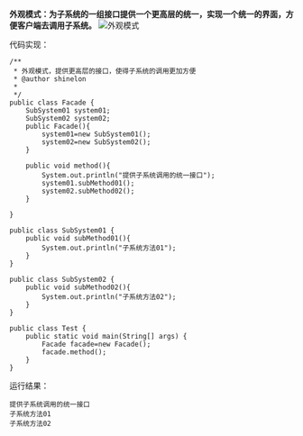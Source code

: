 **外观模式：为子系统的一组接口提供一个更高层的统一，实现一个统一的界面，方便客户端去调用子系统。**
![外观模式](https://github.com/ljcan/Java_Review/blob/master/Java/pictures/%E5%A4%96%E8%A7%82%E6%A8%A1%E5%BC%8F.png)

代码实现：
```
/**
 * 外观模式，提供更高层的接口，使得子系统的调用更加方便
 * @author shinelon
 *
 */
public class Facade {
	SubSystem01 system01;
	SubSystem02 system02;
	public Facade(){
		system01=new SubSystem01();
		system02=new SubSystem02();
	}
	
	public void method(){
		System.out.println("提供子系统调用的统一接口");
		system01.subMethod01();
		system02.subMethod02();
	}

}
```

```
public class SubSystem01 {
	public void subMethod01(){
		System.out.println("子系统方法01");
	}
}

```

```
public class SubSystem02 {
	public void subMethod02(){
		System.out.println("子系统方法02");
	}
}

```

```
public class Test {
	public static void main(String[] args) {
		Facade facade=new Facade();
		facade.method();
	}
}
```
运行结果：
```
提供子系统调用的统一接口
子系统方法01
子系统方法02

```

